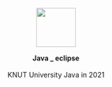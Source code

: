 <p align="center">
         <a href="https://github.com/Hwan0808/WebProgramming_Study" target="_self"><img src="https://user-images.githubusercontent.com/57865037/116329142-926f4280-a805-11eb-89fa-92fe4c34c39c.png" width="80px" height="80px"></img></a>


<p align="center"> 
         <B>Java _ eclipse</B><br><br>
          KNUT University Java in 2021 
</p>


